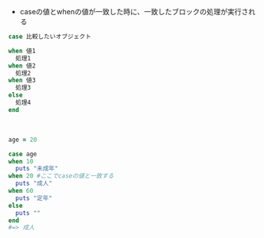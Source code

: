 - caseの値とwhenの値が一致した時に、一致したブロックの処理が実行される  
```rb
case 比較したいオブジェクト

when 値1
  処理1
when 値2
  処理2
when 値3
  処理3
else
  処理4
end
```
<br>

```rb
age = 20

case age
when 10
  puts "未成年"
when 20 #ここでcaseの値と一致する
  puts "成人"
when 60
  puts "定年"
else
  puts ""
end
#=> 成人
```